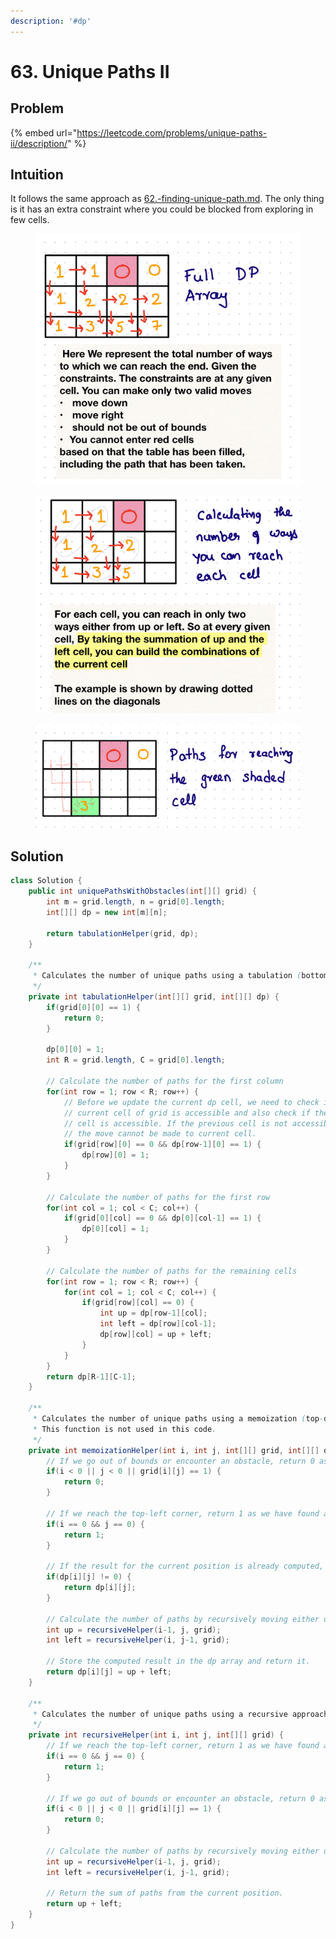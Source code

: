 ```yaml
---
description: '#dp'
---
```


# 63. Unique Paths II



## Problem

{% embed url="https://leetcode.com/problems/unique-paths-ii/description/" %}

## Intuition

It follows the same approach as [62.-finding-unique-path.md](62.-finding-unique-path.md "mention"). The only thing is it has an extra constraint where you could be blocked from exploring in few cells.

<figure><img src="../../.gitbook/assets/image (12).png" alt=""><figcaption></figcaption></figure>

<figure><img src="../../.gitbook/assets/image (7).png" alt=""><figcaption></figcaption></figure>

<figure><img src="../../.gitbook/assets/image (1).png" alt=""><figcaption></figcaption></figure>

## Solution

```java
class Solution {
    public int uniquePathsWithObstacles(int[][] grid) {
        int m = grid.length, n = grid[0].length;
        int[][] dp = new int[m][n];

        return tabulationHelper(grid, dp);
    }

    /**
     * Calculates the number of unique paths using a tabulation (bottom-up) approach.
     */
    private int tabulationHelper(int[][] grid, int[][] dp) {
        if(grid[0][0] == 1) {
            return 0;
        }

        dp[0][0] = 1;
        int R = grid.length, C = grid[0].length;

        // Calculate the number of paths for the first column
        for(int row = 1; row < R; row++) {
            // Before we update the current dp cell, we need to check if the 
            // current cell of grid is accessible and also check if the previous 
            // cell is accessible. If the previous cell is not accessible then
            // the move cannot be made to current cell.
            if(grid[row][0] == 0 && dp[row-1][0] == 1) {
                dp[row][0] = 1;
            }
        }

        // Calculate the number of paths for the first row
        for(int col = 1; col < C; col++) {
            if(grid[0][col] == 0 && dp[0][col-1] == 1) {
                dp[0][col] = 1;
            }
        }

        // Calculate the number of paths for the remaining cells
        for(int row = 1; row < R; row++) {
            for(int col = 1; col < C; col++) {
                if(grid[row][col] == 0) {
                    int up = dp[row-1][col];
                    int left = dp[row][col-1];
                    dp[row][col] = up + left;
                }
            }
        }
        return dp[R-1][C-1];
    }

    /**
     * Calculates the number of unique paths using a memoization (top-down) approach.
     * This function is not used in this code.
     */
    private int memoizationHelper(int i, int j, int[][] grid, int[][] dp) {
        // If we go out of bounds or encounter an obstacle, return 0 as there are no paths.
        if(i < 0 || j < 0 || grid[i][j] == 1) {
            return 0;
        }

        // If we reach the top-left corner, return 1 as we have found a unique path.
        if(i == 0 && j == 0) {
            return 1;
        }

        // If the result for the current position is already computed, return it.
        if(dp[i][j] != 0) {
            return dp[i][j];
        }

        // Calculate the number of paths by recursively moving either up or left.
        int up = recursiveHelper(i-1, j, grid);
        int left = recursiveHelper(i, j-1, grid);

        // Store the computed result in the dp array and return it.
        return dp[i][j] = up + left;
    }

    /**
     * Calculates the number of unique paths using a recursive approach.
     */
    private int recursiveHelper(int i, int j, int[][] grid) {
        // If we reach the top-left corner, return 1 as we have found a unique path.
        if(i == 0 && j == 0) {
            return 1;
        }

        // If we go out of bounds or encounter an obstacle, return 0 as there are no paths.
        if(i < 0 || j < 0 || grid[i][j] == 1) {
            return 0;
        }

        // Calculate the number of paths by recursively moving either up or left.
        int up = recursiveHelper(i-1, j, grid);
        int left = recursiveHelper(i, j-1, grid);

        // Return the sum of paths from the current position.
        return up + left;
    }
}

```
